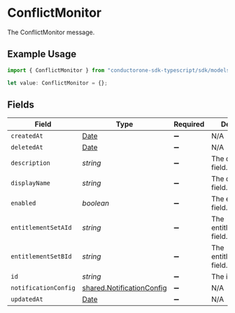 # ConflictMonitor

The ConflictMonitor message.

## Example Usage

```typescript
import { ConflictMonitor } from "conductorone-sdk-typescript/sdk/models/shared";

let value: ConflictMonitor = {};
```

## Fields

| Field                                                                                         | Type                                                                                          | Required                                                                                      | Description                                                                                   |
| --------------------------------------------------------------------------------------------- | --------------------------------------------------------------------------------------------- | --------------------------------------------------------------------------------------------- | --------------------------------------------------------------------------------------------- |
| `createdAt`                                                                                   | [Date](https://developer.mozilla.org/en-US/docs/Web/JavaScript/Reference/Global_Objects/Date) | :heavy_minus_sign:                                                                            | N/A                                                                                           |
| `deletedAt`                                                                                   | [Date](https://developer.mozilla.org/en-US/docs/Web/JavaScript/Reference/Global_Objects/Date) | :heavy_minus_sign:                                                                            | N/A                                                                                           |
| `description`                                                                                 | *string*                                                                                      | :heavy_minus_sign:                                                                            | The description field.                                                                        |
| `displayName`                                                                                 | *string*                                                                                      | :heavy_minus_sign:                                                                            | The displayName field.                                                                        |
| `enabled`                                                                                     | *boolean*                                                                                     | :heavy_minus_sign:                                                                            | The enabled field.                                                                            |
| `entitlementSetAId`                                                                           | *string*                                                                                      | :heavy_minus_sign:                                                                            | The entitlementSetAId field.                                                                  |
| `entitlementSetBId`                                                                           | *string*                                                                                      | :heavy_minus_sign:                                                                            | The entitlementSetBId field.                                                                  |
| `id`                                                                                          | *string*                                                                                      | :heavy_minus_sign:                                                                            | The id field.                                                                                 |
| `notificationConfig`                                                                          | [shared.NotificationConfig](../../../sdk/models/shared/notificationconfig.md)                 | :heavy_minus_sign:                                                                            | N/A                                                                                           |
| `updatedAt`                                                                                   | [Date](https://developer.mozilla.org/en-US/docs/Web/JavaScript/Reference/Global_Objects/Date) | :heavy_minus_sign:                                                                            | N/A                                                                                           |